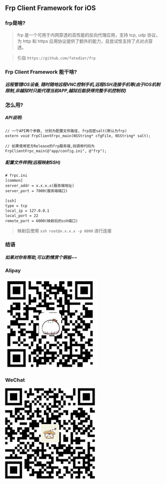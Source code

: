 ## Frp Client Framework for iOS

### frp是啥?

> frp 是一个可用于内网穿透的高性能的反向代理应用，支持 tcp, udp 协议，为 http 和 https 应用协议提供了额外的能力，且尝试性支持了点对点穿透。

> 引自 `https://github.com/fatedier/frp`

### Frp Client Framework 能干啥?
##### 远程管理IOS设备, 随时随地远程VNC控制手机,远程SSH连接手机等(由于IOS机制限制,非越狱时只能代理当前APP,越狱后能获得完整手机控制权)

### 怎么用?
##### API说明:
```
// 一个API两个参数, 分别为配置文件路径, frp加密salt(默认为frp)
extern void FrpClientFrpc_main(NSString* cfgFile, NSString* salt);

// 如果使用官方Release的frp服务端,则调用代码为
FrpClientFrpc_main(@"app/config.ini", @"frp");
```

##### 配置文件样例(远程映射SSH)
```
# frpc.ini
[common]
server_addr = x.x.x.x(服务端地址)
server_port = 7000(服务端端口)

[ssh]
type = tcp
local_ip = 127.0.0.1
local_port = 22
remote_port = 6000(映射后的ssh端口)
```

> 映射后使用 `ssh root@x.x.x.x -p 6000` 进行连接

### 结语
##### 如果对你有帮助,可以酌情赏个铜板~~
### Alipay
![Alipay](Alipay.png)

### WeChat
![WeChat](WeChat.png)

